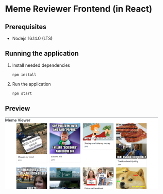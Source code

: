 # Meme Reviewer Frontend (in React)

## Prerequisites

* Nodejs 16.14.0 (LTS)

## Running the application

1. Install needed dependencies
    
    ```ps
    npm install
    ```

2. Run the application
    
    ```ps
    npm start
    ```

## Preview

![FrontendPreview](../media/frontend_preview.png)